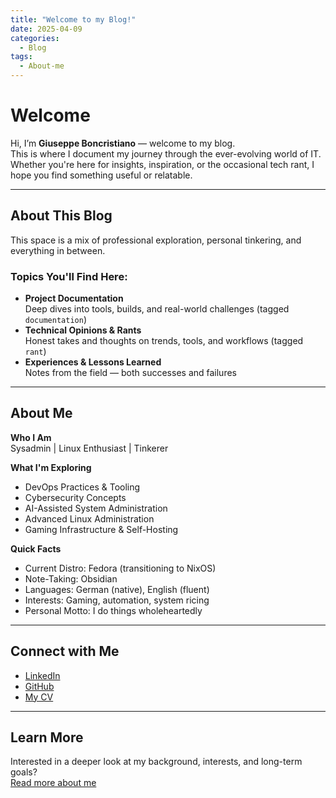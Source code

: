 ```yaml
---
title: "Welcome to my Blog!"
date: 2025-04-09
categories:
  - Blog
tags:
  - About-me
---
```


# Welcome

Hi, I’m **Giuseppe Boncristiano** — welcome to my blog.  
This is where I document my journey through the ever-evolving world of IT. Whether you're here for insights, inspiration, or the occasional tech rant, I hope you find something useful or relatable.

---

## About This Blog

This space is a mix of professional exploration, personal tinkering, and everything in between.

### Topics You'll Find Here:
- **Project Documentation**  
  Deep dives into tools, builds, and real-world challenges (tagged `documentation`)
- **Technical Opinions & Rants**  
  Honest takes and thoughts on trends, tools, and workflows (tagged `rant`)
- **Experiences & Lessons Learned**  
  Notes from the field — both successes and failures

---

## About Me

**Who I Am**  
Sysadmin | Linux Enthusiast | Tinkerer

**What I'm Exploring**  
- DevOps Practices & Tooling  
- Cybersecurity Concepts  
- AI-Assisted System Administration  
- Advanced Linux Administration  
- Gaming Infrastructure & Self-Hosting

**Quick Facts**  
- Current Distro: Fedora (transitioning to NixOS)  
- Note-Taking: Obsidian  
- Languages: German (native), English (fluent)  
- Interests: Gaming, automation, system ricing  
- Personal Motto: I do things wholeheartedly

---

## Connect with Me

- [LinkedIn]()  
- [GitHub]()  
- [My CV](cv.link)

---

## Learn More

Interested in a deeper look at my background, interests, and long-term goals?  
[Read more about me](#)
